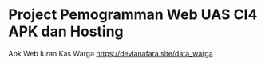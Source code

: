 # Project Pemogramman Web UAS CI4 APK dan Hosting

Apk Web Iuran Kas Warga https://devianafara.site/data_warga
